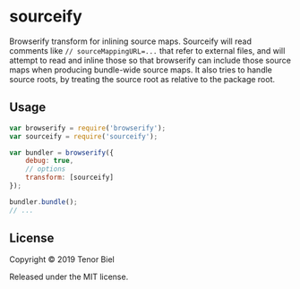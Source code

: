 sourceify
=========

Browserify transform for inlining source maps. Sourceify will read comments
like `// sourceMappingURL=...` that refer to external files, and will attempt
to read and inline those so that browserify can include those source maps when
producing bundle-wide source maps. It also tries to handle source roots, by
treating the source root as relative to the package root.

Usage
-----

```js
var browserify = require('browserify');
var sourceify = require('sourceify');

var bundler = browserify({
    debug: true,
    // options
    transform: [sourceify]
});

bundler.bundle();
// ...
```

License
-------

Copyright &copy; 2019 Tenor Biel

Released under the MIT license.
